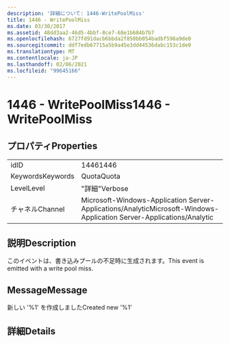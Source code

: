 ```yaml
---
description: '詳細について: 1446-WritePoolMiss'
title: 1446 - WritePoolMiss
ms.date: 03/30/2017
ms.assetid: 48dd3aa2-46d5-4bbf-8ce7-68e1b684b7b7
ms.openlocfilehash: 6727fd91dacb6bbda2f850bb054badbf598a9de0
ms.sourcegitcommit: ddf7edb67715a5b9a45e3dd44536dabc153c1de0
ms.translationtype: MT
ms.contentlocale: ja-JP
ms.lasthandoff: 02/06/2021
ms.locfileid: "99645166"
---
```

# <a name="1446---writepoolmiss"></a><span data-ttu-id="30ee0-103">1446 - WritePoolMiss</span><span class="sxs-lookup"><span data-stu-id="30ee0-103">1446 - WritePoolMiss</span></span>

## <a name="properties"></a><span data-ttu-id="30ee0-104">プロパティ</span><span class="sxs-lookup"><span data-stu-id="30ee0-104">Properties</span></span>  
  
|||  
|-|-|  
|<span data-ttu-id="30ee0-105">id</span><span class="sxs-lookup"><span data-stu-id="30ee0-105">ID</span></span>|<span data-ttu-id="30ee0-106">1446</span><span class="sxs-lookup"><span data-stu-id="30ee0-106">1446</span></span>|  
|<span data-ttu-id="30ee0-107">Keywords</span><span class="sxs-lookup"><span data-stu-id="30ee0-107">Keywords</span></span>|<span data-ttu-id="30ee0-108">Quota</span><span class="sxs-lookup"><span data-stu-id="30ee0-108">Quota</span></span>|  
|<span data-ttu-id="30ee0-109">Level</span><span class="sxs-lookup"><span data-stu-id="30ee0-109">Level</span></span>|<span data-ttu-id="30ee0-110">"詳細"</span><span class="sxs-lookup"><span data-stu-id="30ee0-110">Verbose</span></span>|  
|<span data-ttu-id="30ee0-111">チャネル</span><span class="sxs-lookup"><span data-stu-id="30ee0-111">Channel</span></span>|<span data-ttu-id="30ee0-112">Microsoft-Windows-Application Server-Applications/Analytic</span><span class="sxs-lookup"><span data-stu-id="30ee0-112">Microsoft-Windows-Application Server-Applications/Analytic</span></span>|  
  
## <a name="description"></a><span data-ttu-id="30ee0-113">説明</span><span class="sxs-lookup"><span data-stu-id="30ee0-113">Description</span></span>  

 <span data-ttu-id="30ee0-114">このイベントは、書き込みプールの不足時に生成されます。</span><span class="sxs-lookup"><span data-stu-id="30ee0-114">This event is emitted with a write pool miss.</span></span>  
  
## <a name="message"></a><span data-ttu-id="30ee0-115">Message</span><span class="sxs-lookup"><span data-stu-id="30ee0-115">Message</span></span>  

 <span data-ttu-id="30ee0-116">新しい '%1' を作成しました</span><span class="sxs-lookup"><span data-stu-id="30ee0-116">Created new '%1'</span></span>  
  
## <a name="details"></a><span data-ttu-id="30ee0-117">詳細</span><span class="sxs-lookup"><span data-stu-id="30ee0-117">Details</span></span>
